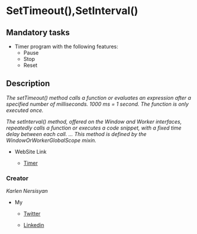 # SetTimeout(),SetInterval()

## Mandatory tasks


* Timer program with the following features:
    * Pause
    * Stop
    * Reset


## Description

_The setTimeout() method calls a function or evaluates an expression after a specified number of milliseconds. 1000 ms = 1 second. The function is only executed once._

_The setInterval() method, offered on the Window and Worker interfaces, repeatedly calls a function or executes a code snippet, with a fixed time delay between each call. ... This method is defined by the WindowOrWorkerGlobalScope mixin._

* WebSite Link

    * [Timer]()

### Creator
_Karlen Nersisyan_

* My

    * [Twitter](https://twitter.com/nersisyan_karl)

    * [Linkedin](https://www.linkedin.com/in/karlen-nersisyan/)